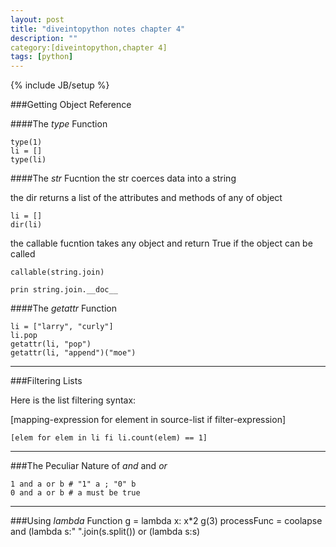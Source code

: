 ```yaml
---
layout: post
title: "diveintopython notes chapter 4"
description: ""
category:[diveintopython,chapter 4]
tags: [python]
---
```

{% include JB/setup %}


###Getting Object Reference


####The *type* Function

	type(1)
	li = []
	type(li)

####The *str* Fucntion
the str coerces data into a string

the dir returns a list of the attributes and methods of any of object

	li = []
	dir(li)
	
the callable fucntion takes any object and return True if the object can be called

	callable(string.join)
	
	prin string.join.__doc__

####The *getattr* Function

	li = ["larry", "curly"]
	li.pop
	getattr(li, "pop")
	getattr(li, "append")("moe")
***
	
###Filtering Lists

Here is the list filtering syntax:

[mapping-expression for element in source-list if filter-expression]

	[elem for elem in li fi li.count(elem) == 1]
---

###The Peculiar Nature of *and* and *or* 
	
	1 and a or b # "1" a ; "0" b
	0 and a or b # a must be true 
___
###Using *lambda* Function
	g = lambda x: x*2
	g(3)
	processFunc = coolapse and (lambda s:" ".join(s.split()) or (lambda s:s)

